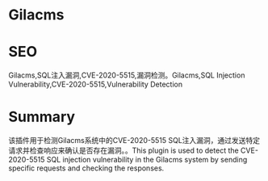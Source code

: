 # Gilacms
# SEO
Gilacms,SQL注入漏洞,CVE-2020-5515,漏洞检测。Gilacms,SQL Injection Vulnerability,CVE-2020-5515,Vulnerability Detection
# Summary
该插件用于检测Gilacms系统中的CVE-2020-5515 SQL注入漏洞，通过发送特定请求并检查响应来确认是否存在漏洞。。This plugin is used to detect the CVE-2020-5515 SQL injection vulnerability in the Gilacms system by sending specific requests and checking the responses.
